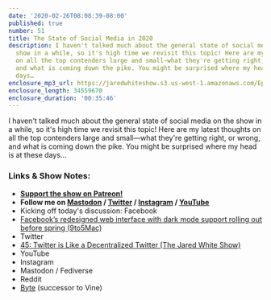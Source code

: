 ```yaml
---
date: '2020-02-26T08:08:39-08:00'
published: true
number: 51
title: The State of Social Media in 2020
description: I haven't talked much about the general state of social media on the
  show in a while, so it's high time we revisit this topic! Here are my latest thoughts
  on all the top contenders large and small—what they're getting right, or wrong,
  and what is coming down the pike. You might be surprised where my head is at these
  days…
enclosure_mp3_url: https://jaredwhiteshow.s3.us-west-1.amazonaws.com/Episode%2051%20-%20The%20State%20of%20Social%20Media%20in%202020.mp3
enclosure_length: 34559670
enclosure_duration: '00:35:46'
---
```


I haven't talked much about the general state of social media on the show in a while, so it's high time we revisit this topic! Here are my latest thoughts on all the top contenders large and small—what they're getting right, or wrong, and what is coming down the pike. You might be surprised where my head is at these days…

### Links & Show Notes:

* <a href="https://www.patreon.com/essentiallifejared" rel="payment"><strong>Support the show on Patreon!</strong></a>
* **Follow me on [Mastodon](https://openweb.social/@jared) / [Twitter](https://twitter.com/jaredcwhite) / [Instagram](https://instagram.com/essentiallifejared) / [YouTube](https://www.youtube.com/channel/UCx90UL8AZfxSbBbFQ7L2t5w)**
* Kicking off today's discussion: Facebook
* [Facebook’s redesigned web interface with dark mode support rolling out before spring (9to5Mac)](https://9to5mac.com/2020/01/09/facebook-web-dark-mode-redesign/)
* Twitter
* [45: Twitter is Like a Decentralized Twitter (The Jared White Show)](https://jaredwhite.com/podcast/45/)
* YouTube
* Instagram
* Mastodon / Fediverse
* Reddit
* [Byte](https://www.byte.co/) (successor to Vine)